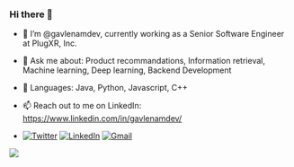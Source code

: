 ### Hi there 👋

* 👋 I’m @gavlenamdev, currently working as a Senior Software Engineer at PlugXR, Inc.
* 💬 Ask me about: Product recommandations, Information retrieval, Machine learning, Deep learning, Backend Development
* 🌱 Languages: Java, Python, Javascript, C++
* 📫 Reach out to me on LinkedIn: https://www.linkedin.com/in/gavlenamdev/

* [![Twitter](https://img.icons8.com/fluent/24/000000/twitter.png)](https://twitter.com/gavlenamdev) [![LinkedIn](https://img.icons8.com/fluent/24/000000/linkedin.png)](https://www.linkedin.com/in/gavlenamdev/) [![Gmail](https://img.icons8.com/fluent/24/000000/gmail-new.png)](mailto:gavlenamdevprabha@gmail.com)

![](https://visitor-badge.glitch.me/badge?page_id=gavlenamdev.gavlenamdev)